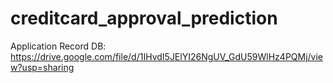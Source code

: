 # creditcard_approval_prediction

Application Record DB: https://drive.google.com/file/d/1IHvdI5JElYI26NgUV_GdU59WlHz4PQMj/view?usp=sharing
